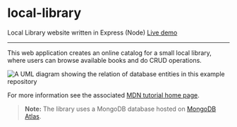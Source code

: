# local-library
Local Library website written in Express (Node) [Live demo](https://pinnate-grave-lily.glitch.me)

---

This web application creates an online catalog for a small local library, where users can browse available books and do CRUD operations.

![A UML diagram showing the relation of database entities in this example repository](https://raw.githubusercontent.com/mdn/express-locallibrary-tutorial/main/public/images/Library%20Website%20-%20Mongoose_Express.png)

For more information see the associated [MDN tutorial home page](https://developer.mozilla.org/en-US/docs/Learn/Server-side/Express_Nodejs/Tutorial_local_library_website).

> **Note:** The library uses a MongoDB database hosted on [MongoDB Atlas](https://www.mongodb.com/cloud/atlas).
